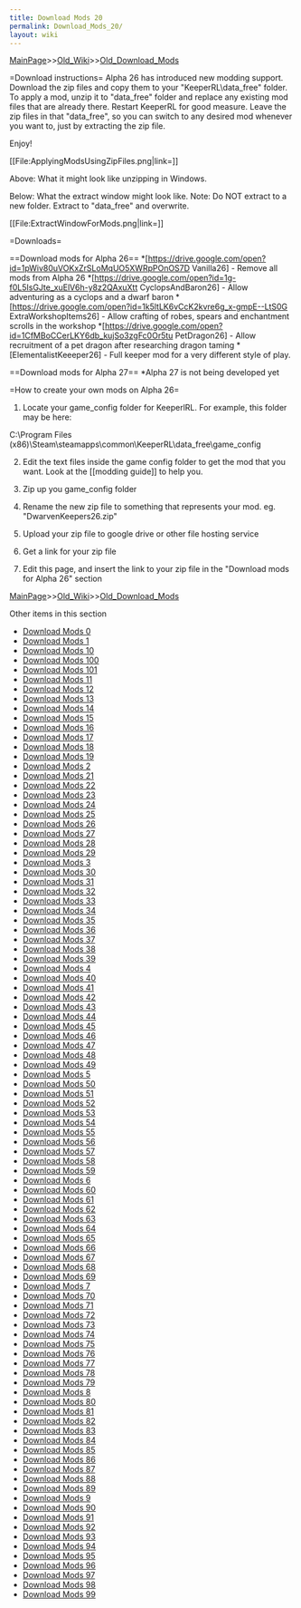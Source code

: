 ```yaml
---
title: Download Mods 20
permalink: Download_Mods_20/
layout: wiki
---
```


[MainPage](/keeperrl_wiki/ "wikilink")>>[Old_Wiki](/keeperrl_wiki/Old_Wiki "wikilink")>>[Old_Download_Mods](/keeperrl_wiki/Old_Download_Mods "wikilink")

=Download instructions=
Alpha 26 has introduced new modding support. Download the zip files and copy them to your &quot;KeeperRL\data_free&quot; folder. To apply a mod, unzip it to &quot;data_free&quot; folder and replace any existing mod files that are already there. Restart KeeperRL for good measure. Leave the zip files in that &quot;data_free&quot;, so you can switch to any desired mod whenever you want to, just by extracting the zip file.

Enjoy!

[[File:ApplyingModsUsingZipFiles.png|link=]]

Above: What it might look like unzipping in Windows.

Below: What the extract window might look like. Note: Do NOT extract to a new folder. Extract to &quot;data_free&quot; and overwrite.

[[File:ExtractWindowForMods.png|link=]]

=Downloads=

==Download mods for Alpha 26==
*[https://drive.google.com/open?id=1pWiv80uVOKxZrSLoMqUO5XWRpPOnOS7D Vanilla26] - Remove all mods from Alpha 26
*[https://drive.google.com/open?id=1g-f0L5IsGJte_xuElV6h-y8z2QAxuXtt CyclopsAndBaron26] - Allow adventuring as a cyclops and a dwarf baron
*[https://drive.google.com/open?id=1k5ltLK6vCcK2kvre6g_x-gmpE--LtS0G ExtraWorkshopItems26] - Allow crafting of robes, spears and enchantment scrolls in the workshop
*[https://drive.google.com/open?id=1CfMBoCCerLKY6db_kujSo3zgFc0Or5tu PetDragon26] - Allow recruitment of a pet dragon after researching dragon taming
*[ElementalistKeeeper26] - Full keeper mod for a very different style of play.

==Download mods for Alpha 27==
*Alpha 27 is not being developed yet

=How to create your own mods on Alpha 26=
1) Locate your game_config folder for KeeperlRL. For example, this folder may be here:


C:\Program Files (x86)\Steam\steamapps\common\KeeperRL\data_free\game_config


2) Edit the text files inside the game config folder to get the mod that you want. Look at the [[modding guide]] to help you.

3) Zip up you game_config folder

4) Rename the new zip file to something that represents your mod. eg. &quot;DwarvenKeepers26.zip&quot;

5) Upload your zip file to google drive or other file hosting service

6) Get a link for your zip file

7) Edit this page, and insert the link to your zip file in the &quot;Download mods for Alpha 26&quot; section

[MainPage](/keeperrl_wiki/ "wikilink")>>[Old_Wiki](/keeperrl_wiki/Old_Wiki "wikilink")>>[Old_Download_Mods](/keeperrl_wiki/Old_Download_Mods "wikilink")

Other items in this section
-    [Download Mods 0](/keeperrl_wiki/Download_Mods_0 "wikilink")
-    [Download Mods 1](/keeperrl_wiki/Download_Mods_1 "wikilink")
-    [Download Mods 10](/keeperrl_wiki/Download_Mods_10 "wikilink")
-    [Download Mods 100](/keeperrl_wiki/Download_Mods_100 "wikilink")
-    [Download Mods 101](/keeperrl_wiki/Download_Mods_101 "wikilink")
-    [Download Mods 11](/keeperrl_wiki/Download_Mods_11 "wikilink")
-    [Download Mods 12](/keeperrl_wiki/Download_Mods_12 "wikilink")
-    [Download Mods 13](/keeperrl_wiki/Download_Mods_13 "wikilink")
-    [Download Mods 14](/keeperrl_wiki/Download_Mods_14 "wikilink")
-    [Download Mods 15](/keeperrl_wiki/Download_Mods_15 "wikilink")
-    [Download Mods 16](/keeperrl_wiki/Download_Mods_16 "wikilink")
-    [Download Mods 17](/keeperrl_wiki/Download_Mods_17 "wikilink")
-    [Download Mods 18](/keeperrl_wiki/Download_Mods_18 "wikilink")
-    [Download Mods 19](/keeperrl_wiki/Download_Mods_19 "wikilink")
-    [Download Mods 2](/keeperrl_wiki/Download_Mods_2 "wikilink")
-    [Download Mods 21](/keeperrl_wiki/Download_Mods_21 "wikilink")
-    [Download Mods 22](/keeperrl_wiki/Download_Mods_22 "wikilink")
-    [Download Mods 23](/keeperrl_wiki/Download_Mods_23 "wikilink")
-    [Download Mods 24](/keeperrl_wiki/Download_Mods_24 "wikilink")
-    [Download Mods 25](/keeperrl_wiki/Download_Mods_25 "wikilink")
-    [Download Mods 26](/keeperrl_wiki/Download_Mods_26 "wikilink")
-    [Download Mods 27](/keeperrl_wiki/Download_Mods_27 "wikilink")
-    [Download Mods 28](/keeperrl_wiki/Download_Mods_28 "wikilink")
-    [Download Mods 29](/keeperrl_wiki/Download_Mods_29 "wikilink")
-    [Download Mods 3](/keeperrl_wiki/Download_Mods_3 "wikilink")
-    [Download Mods 30](/keeperrl_wiki/Download_Mods_30 "wikilink")
-    [Download Mods 31](/keeperrl_wiki/Download_Mods_31 "wikilink")
-    [Download Mods 32](/keeperrl_wiki/Download_Mods_32 "wikilink")
-    [Download Mods 33](/keeperrl_wiki/Download_Mods_33 "wikilink")
-    [Download Mods 34](/keeperrl_wiki/Download_Mods_34 "wikilink")
-    [Download Mods 35](/keeperrl_wiki/Download_Mods_35 "wikilink")
-    [Download Mods 36](/keeperrl_wiki/Download_Mods_36 "wikilink")
-    [Download Mods 37](/keeperrl_wiki/Download_Mods_37 "wikilink")
-    [Download Mods 38](/keeperrl_wiki/Download_Mods_38 "wikilink")
-    [Download Mods 39](/keeperrl_wiki/Download_Mods_39 "wikilink")
-    [Download Mods 4](/keeperrl_wiki/Download_Mods_4 "wikilink")
-    [Download Mods 40](/keeperrl_wiki/Download_Mods_40 "wikilink")
-    [Download Mods 41](/keeperrl_wiki/Download_Mods_41 "wikilink")
-    [Download Mods 42](/keeperrl_wiki/Download_Mods_42 "wikilink")
-    [Download Mods 43](/keeperrl_wiki/Download_Mods_43 "wikilink")
-    [Download Mods 44](/keeperrl_wiki/Download_Mods_44 "wikilink")
-    [Download Mods 45](/keeperrl_wiki/Download_Mods_45 "wikilink")
-    [Download Mods 46](/keeperrl_wiki/Download_Mods_46 "wikilink")
-    [Download Mods 47](/keeperrl_wiki/Download_Mods_47 "wikilink")
-    [Download Mods 48](/keeperrl_wiki/Download_Mods_48 "wikilink")
-    [Download Mods 49](/keeperrl_wiki/Download_Mods_49 "wikilink")
-    [Download Mods 5](/keeperrl_wiki/Download_Mods_5 "wikilink")
-    [Download Mods 50](/keeperrl_wiki/Download_Mods_50 "wikilink")
-    [Download Mods 51](/keeperrl_wiki/Download_Mods_51 "wikilink")
-    [Download Mods 52](/keeperrl_wiki/Download_Mods_52 "wikilink")
-    [Download Mods 53](/keeperrl_wiki/Download_Mods_53 "wikilink")
-    [Download Mods 54](/keeperrl_wiki/Download_Mods_54 "wikilink")
-    [Download Mods 55](/keeperrl_wiki/Download_Mods_55 "wikilink")
-    [Download Mods 56](/keeperrl_wiki/Download_Mods_56 "wikilink")
-    [Download Mods 57](/keeperrl_wiki/Download_Mods_57 "wikilink")
-    [Download Mods 58](/keeperrl_wiki/Download_Mods_58 "wikilink")
-    [Download Mods 59](/keeperrl_wiki/Download_Mods_59 "wikilink")
-    [Download Mods 6](/keeperrl_wiki/Download_Mods_6 "wikilink")
-    [Download Mods 60](/keeperrl_wiki/Download_Mods_60 "wikilink")
-    [Download Mods 61](/keeperrl_wiki/Download_Mods_61 "wikilink")
-    [Download Mods 62](/keeperrl_wiki/Download_Mods_62 "wikilink")
-    [Download Mods 63](/keeperrl_wiki/Download_Mods_63 "wikilink")
-    [Download Mods 64](/keeperrl_wiki/Download_Mods_64 "wikilink")
-    [Download Mods 65](/keeperrl_wiki/Download_Mods_65 "wikilink")
-    [Download Mods 66](/keeperrl_wiki/Download_Mods_66 "wikilink")
-    [Download Mods 67](/keeperrl_wiki/Download_Mods_67 "wikilink")
-    [Download Mods 68](/keeperrl_wiki/Download_Mods_68 "wikilink")
-    [Download Mods 69](/keeperrl_wiki/Download_Mods_69 "wikilink")
-    [Download Mods 7](/keeperrl_wiki/Download_Mods_7 "wikilink")
-    [Download Mods 70](/keeperrl_wiki/Download_Mods_70 "wikilink")
-    [Download Mods 71](/keeperrl_wiki/Download_Mods_71 "wikilink")
-    [Download Mods 72](/keeperrl_wiki/Download_Mods_72 "wikilink")
-    [Download Mods 73](/keeperrl_wiki/Download_Mods_73 "wikilink")
-    [Download Mods 74](/keeperrl_wiki/Download_Mods_74 "wikilink")
-    [Download Mods 75](/keeperrl_wiki/Download_Mods_75 "wikilink")
-    [Download Mods 76](/keeperrl_wiki/Download_Mods_76 "wikilink")
-    [Download Mods 77](/keeperrl_wiki/Download_Mods_77 "wikilink")
-    [Download Mods 78](/keeperrl_wiki/Download_Mods_78 "wikilink")
-    [Download Mods 79](/keeperrl_wiki/Download_Mods_79 "wikilink")
-    [Download Mods 8](/keeperrl_wiki/Download_Mods_8 "wikilink")
-    [Download Mods 80](/keeperrl_wiki/Download_Mods_80 "wikilink")
-    [Download Mods 81](/keeperrl_wiki/Download_Mods_81 "wikilink")
-    [Download Mods 82](/keeperrl_wiki/Download_Mods_82 "wikilink")
-    [Download Mods 83](/keeperrl_wiki/Download_Mods_83 "wikilink")
-    [Download Mods 84](/keeperrl_wiki/Download_Mods_84 "wikilink")
-    [Download Mods 85](/keeperrl_wiki/Download_Mods_85 "wikilink")
-    [Download Mods 86](/keeperrl_wiki/Download_Mods_86 "wikilink")
-    [Download Mods 87](/keeperrl_wiki/Download_Mods_87 "wikilink")
-    [Download Mods 88](/keeperrl_wiki/Download_Mods_88 "wikilink")
-    [Download Mods 89](/keeperrl_wiki/Download_Mods_89 "wikilink")
-    [Download Mods 9](/keeperrl_wiki/Download_Mods_9 "wikilink")
-    [Download Mods 90](/keeperrl_wiki/Download_Mods_90 "wikilink")
-    [Download Mods 91](/keeperrl_wiki/Download_Mods_91 "wikilink")
-    [Download Mods 92](/keeperrl_wiki/Download_Mods_92 "wikilink")
-    [Download Mods 93](/keeperrl_wiki/Download_Mods_93 "wikilink")
-    [Download Mods 94](/keeperrl_wiki/Download_Mods_94 "wikilink")
-    [Download Mods 95](/keeperrl_wiki/Download_Mods_95 "wikilink")
-    [Download Mods 96](/keeperrl_wiki/Download_Mods_96 "wikilink")
-    [Download Mods 97](/keeperrl_wiki/Download_Mods_97 "wikilink")
-    [Download Mods 98](/keeperrl_wiki/Download_Mods_98 "wikilink")
-    [Download Mods 99](/keeperrl_wiki/Download_Mods_99 "wikilink")
